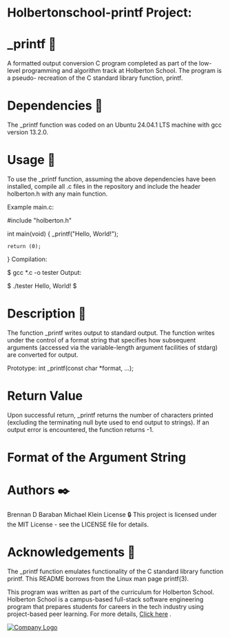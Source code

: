 # Holbertonschool-printf Project:

# _printf 📄
A formatted output conversion C program completed as part of the low-level programming and algorithm track at Holberton School. The program is a pseudo- recreation of the C standard library function, printf.

# Dependencies 👫
The _printf function was coded on an Ubuntu 24.04.1 LTS machine with gcc version 13.2.0.

# Usage 🏃
To use the _printf function, assuming the above dependencies have been installed, compile all .c files in the repository and include the header holberton.h with any main function.

Example main.c:


#include "holberton.h"

int main(void)
{
    _printf("Hello, World!");

    return (0);
}
Compilation:

$ gcc *.c -o tester
Output:

$ ./tester
Hello, World!
$

# Description 💬
The function _printf writes output to standard output. The function writes under the control of a format string that specifies how subsequent arguments (accessed via the variable-length argument facilities of stdarg) are converted for output.


Prototype: int _printf(const char *format, ...);


# Return Value
Upon successful return, _printf returns the number of characters printed (excluding the terminating null byte used to end output to strings). If an output error is encountered, the function returns -1.

# Format of the Argument String

# Authors ✒️
Brennan D Baraban <bdbaraban>
Michael Klein <mKleinCreative>
License 🔒
This project is licensed under the MIT License - see the LICENSE file for details.

# Acknowledgements 🙏
The _printf function emulates functionality of the C standard library function printf. This README borrows from the Linux man page printf(3).

This program was written as part of the curriculum for Holberton School. Holberton School is a campus-based full-stack software engineering program that prepares students for careers in the tech industry using project-based peer learning. For more details,  <a href="https://www.holbertonschool.com/programs">Click here</a>
.

<a href="https://www.holbertonschool.com/">
    <img src="https://images.app.goo.gl/WxxVNsggvFHnqdv17" alt="Company Logo">
</a>

